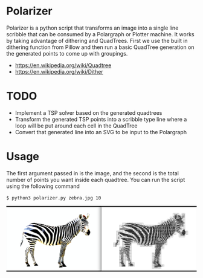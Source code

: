 # Polarizer

Polarizer is a python script that transforms an image into a single line scribble that can be consumed by a Polargraph or Plotter machine. It works by taking advantage of dithering and QuadTrees. First we use the built in dithering function from Pillow and then run a basic QuadTree generation on the generated points to come up with groupings.

- https://en.wikipedia.org/wiki/Quadtree
- https://en.wikipedia.org/wiki/Dither

# TODO

- Implement a TSP solver based on the generated quadtrees
- Transform the generated TSP points into a scribble type line where a loop will be put around each cell in the QuadTree
- Convert that generated line into an SVG to be input to the Polargraph

# Usage

The first argument passed in is the image, and the second is the total number of points you want inside each quadtree. You can run the script using the following command

```
$ python3 polarizer.py zebra.jpg 10
```

![Converted image using the Polarizer script](https://github.com/dinubs/plotter-art/raw/master/sample.png)
